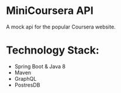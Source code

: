# MiniCoursera API
A mock api for the popular Coursera website.

# Technology Stack:
 - Spring Boot & Java 8
 - Maven
 - GraphQL
 - PostresDB

